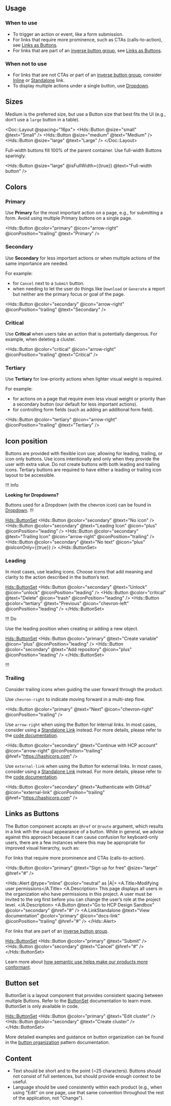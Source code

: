 ## Usage

### When to use

- To trigger an action or event, like a form submission.
- For links that require more prominence, such as CTAs (calls-to-action), see [Links as Buttons](/components/button#links-as-buttons).
- For links that are part of an [inverse button group](/patterns/button-organization#grouping), see [Links as Buttons](/components/button#links-as-buttons).

### When not to use

- For links that are not CTAs or part of an [inverse button group](/patterns/button-organization#grouping), consider [Inline](/components/link/inline) or [Standalone](/components/link/standalone) link.
- To display multiple actions under a single button, use [Dropdown](/components/dropdown).

## Sizes

Medium is the preferred size, but use a Button size that best fits the UI (e.g., don’t use a `large` button in a table).

<Doc::Layout @spacing="16px">
  <Hds::Button @size="small" @text="Small" />
  <Hds::Button @size="medium" @text="Medium" />
  <Hds::Button @size="large" @text="Large" />
</Doc::Layout>

Full-width buttons fill 100% of the parent container. Use full-width Buttons sparingly.

<Hds::Button @size="large" @isFullWidth={{true}} @text="Full-width button" />

## Colors

### Primary

Use **Primary** for the most important action on a page, e.g., for submitting a form. Avoid using multiple Primary buttons on a single page.

<Hds::Button @color="primary" @icon="arrow-right" @iconPosition="trailing" @text="Primary" />

### Secondary

Use **Secondary** for less important actions or when multiple actions of the same importance are needed.

For example:

- for `Cancel` next to a `Submit` button.
- when needing to let the user do things like `Download` or `Generate` a report but neither are the primary focus or goal of the page.

<Hds::Button @color="secondary" @icon="arrow-right" @iconPosition="trailing" @text="Secondary" />

### Critical

Use **Critical** when users take an action that is potentially dangerous. For example, when deleting a cluster.

<Hds::Button @color="critical" @icon="arrow-right" @iconPosition="trailing" @text="Critical" />

### Tertiary

Use **Tertiary** for low-priority actions when lighter visual weight is required.

For example:

- for actions on a page that require even less visual weight or priority than a secondary button (our default for less important actions).
- for controlling form fields (such as adding an additional form field).

<Hds::Button @color="tertiary" @icon="arrow-right" @iconPosition="trailing" @text="Tertiary" />

## Icon position

Buttons are provided with flexible icon use; allowing for leading, trailing, or icon only buttons. Use icons intentionally and only when they provide the user with extra value. Do not create buttons with both leading and trailing icons. Tertiary buttons are required to have either a leading or trailing icon layout to be accessible.

!!! Info

**Looking for Dropdowns?**

Buttons used for a Dropdown (with the chevron icon) can be found in [Dropdown](/components/dropdown).
!!!

<Hds::ButtonSet>
  <Hds::Button @color="secondary" @text="No icon" />
  <Hds::Button @color="secondary" @text="Leading Icon" @icon="plus" @iconPosition="leading" />
  <Hds::Button @color="secondary" @text="Trailing Icon" @icon="arrow-right" @iconPosition="trailing" />
  <Hds::Button @color="secondary" @text="No text" @icon="plus" @isIconOnly={{true}} />
</Hds::ButtonSet>

### Leading

In most cases, use leading icons. Choose icons that add meaning and clarity to the action described in the button’s text.

<Hds::ButtonSet>
  <Hds::Button @color="secondary" @text="Unlock" @icon="unlock" @iconPosition="leading" />
  <Hds::Button @color="critical" @text="Delete" @icon="trash" @iconPosition="leading" />
  <Hds::Button @color="tertiary" @text="Previous" @icon="chevron-left" @iconPosition="leading" />
</Hds::ButtonSet>

!!! Do

Use the leading position when creating or adding a new object.

<Hds::ButtonSet>
  <Hds::Button @color="primary" @text="Create variable" @icon="plus" @iconPosition="leading" />
  <Hds::Button @color="secondary" @text="Add repository" @icon="plus" @iconPosition="leading" />
</Hds::ButtonSet>

!!!

### Trailing

Consider trailing icons when guiding the user forward through the product.

Use `chevron-right` to indicate moving forward in a multi-step flow.

<Hds::Button @color="primary" @text="Next" @icon="chevron-right" @iconPosition="trailing" />

Use `arrow-right` when using the Button for internal links. In most cases, consider using a [Standalone Link](/components/link/standalone) instead. For more details, please refer to the [code documentation](/components/button?tab=code#links).

<Hds::Button @color="secondary" @text="Continue with HCP account" @icon="arrow-right" @iconPosition="trailing" @href="https://hashicorp.com" />

Use `external-link` when using the Button for external links. In most cases, consider using a [Standalone Link](/components/link/standalone) instead. For more details, please refer to the [code documentation](/components/button?tab=code#links).

<Hds::Button @color="secondary" @text="Authenticate with GitHub" @icon="external-link" @iconPosition="trailing" @href="https://hashicorp.com" />

## Links as Buttons

The Button component accepts an `@href` or `@route` argument, which results in a link with the visual appearance of a button. While in general, we advise against this approach because it can cause confusion for keyboard-only users, there are a few instances where this may be appropriate for improved visual hierarchy, such as:

For links that require more prominence and CTAs (calls-to-action).

<Hds::Button @color="primary" @text="Sign up for free" @size="large" @href="#" />

<Hds::Alert @type="inline" @color="neutral" as |A|>
  <A.Title>Modifying user permissions</A.Title>
  <A.Description>
    This page displays all users in the organization who have permissions in this project. A user must be invited to the org first before you can change the user’s role at the project level.
  </A.Description>
  <A.Button @text="Go to HCP Design Sandbox" @color="secondary" @href="#" />
  <A.LinkStandalone @text="View documentation" @color="primary" @icon="docs-link" @iconPosition="trailing" @href="#" />
</Hds::Alert>

For links that are part of an [inverse button group](/patterns/button-organization#grouping).

<Hds::ButtonSet>
  <Hds::Button @color="primary" @text="Submit" />
  <Hds::Button @color="secondary" @text="Cancel" @href="#" />
</Hds::ButtonSet>

Learn more about [how semantic use helps make our products more conformant](/components/button?tab=accessibility#button-vs-link).

## Button set

ButtonSet is a layout component that provides consistent spacing between multiple Buttons. Refer to the [ButtonSet](/components/button-set) documentation to learn more. ButtonSet is only available in code.

<Hds::ButtonSet>
  <Hds::Button @color="primary" @text="Edit cluster" />
  <Hds::Button @color="secondary" @text="Create cluster" />
</Hds::ButtonSet>

More detailed examples and guidance on button organization can be found in the [button organization](/patterns/button-organization) pattern documentation.

## Content

- Text should be short and to the point (~25 characters). Buttons should not consist of full sentences, but should provide enough context to be useful.
- Language should be used consistently within each product (e.g., when using "Edit" on one page, use that same convention throughout the rest of the application, not "Change").
